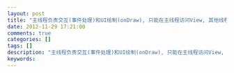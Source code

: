 ```yaml
---
layout: post
title: "主线程负责交互(事件处理)和UI绘制(onDraw), 只能在主线程访问View, 其他线程不能直接访问View (Android)"
date: 2012-11-29 17:21:00 
comments: true
categories: []
tags: []
description: "主线程负责交互(事件处理)和UI绘制(onDraw), 只能在主线程访问View, 其他线程不能直接访问View (Android)"
keywords: 
---
```





